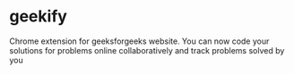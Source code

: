 # geekify
Chrome extension for geeksforgeeks website. You can now code your solutions for problems online collaboratively and track problems solved by you
